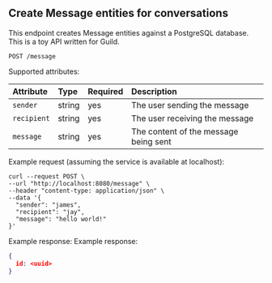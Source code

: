 ## Create Message entities for conversations

This endpoint creates Message entities against a PostgreSQL database. This is a toy API written for Guild.

```plaintext
POST /message
```

Supported attributes:

| Attribute   | Type     | Required | Description           |
|:------------|:---------|:---------|:----------------------|
| `sender`    | string   | yes      | The user sending the message |
| `recipient` | string   | yes      | The user receiving the message |
| `message`   | string   | yes      | The content of the message being sent |

Example request (assuming the service is available at localhost):

```shell
curl --request POST \
--url "http://localhost:8080/message" \
--header "content-type: application/json" \
--data '{
  "sender": "james",
  "recipient": "jay",
  "message": "hello world!"
}'
```

Example response:
Example response:

```json
{
  id: <uuid>    
}
```
